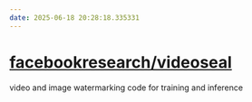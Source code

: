 ```yaml
---
date: 2025-06-18 20:28:18.335331
---
```


# [facebookresearch/videoseal](https://github.com/facebookresearch/videoseal)

video and image watermarking code for training and inference